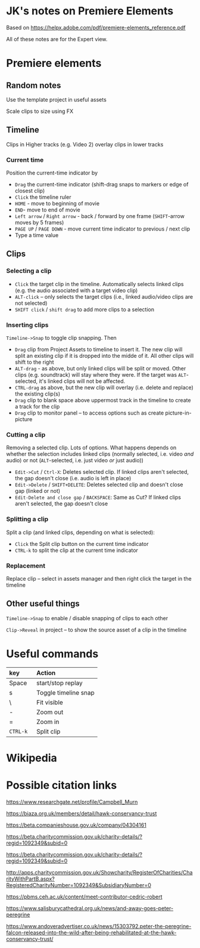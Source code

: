 # JK's notes on Premiere Elements

Based on https://helpx.adobe.com/pdf/premiere-elements_reference.pdf

All of these notes are for the Expert view.

# Premiere elements

## Random notes

Use the template project in useful assets

Scale clips to size using FX

## Timeline

Clips in Higher tracks (e.g. Video 2) overlay clips in lower tracks

### Current time

Position the current-time indicator by
* `Drag` the current-time indicator (shift-drag snaps to markers or edge of closest clip)
* `Click` the timeline ruler
* `HOME` - move to beginning of movie
* `END`- move to end of movie
* `Left arrow` / `Right arrow` - back / forward by one frame (`SHIFT`-arrow moves by 5 frames)
* `PAGE UP` / `PAGE DOWN` - move current time indicator to previous / next clip
* Type a time value

## Clips

### Selecting a clip

* `Click` the target clip in the timeline. Automatically selects linked clips (e.g. the audio associated with a target video clip)
* `ALT-click` – only selects the target clips (i.e., linked audio/video clips are not selected)
* `SHIFT click` / `shift drag` to add more clips to a selection

### Inserting clips

`Timeline->Snap` to toggle clip snapping. Then

* `Drag` clip from Project Assets to timeline to insert it. The new clip will split an existing clip if it is dropped into the midde of it. All other clips will shift to the right
* `ALT-drag` - as above, but only linked clips will be split or moved. Other clips (e.g. soundtrack) will stay where they were. If the target was `ALT`-selected, it's linked clips will not be affected.
* `CTRL-drag` as above, but the new clip will overlay (i.e. delete and replace) the existing clip(s) 
* `Drag` clip to blank space above uppermost track in the timeline to create a track for the clip
* `Drag` clip to monitor panel – to access options such as create picture-in-picture

 

### Cutting a clip

Removing a selected clip. Lots of options. What happens depends on whether the selection includes linked clips (normally selected, i.e. video _and_ audio) or not (`ALT`-selected, i.e. just video _or_ just audio))

* `Edit->Cut` / `Ctrl-X`: Deletes selected clip. If linked clips aren't selected, the gap doesn't close (i.e. audio is left in place)
* `Edit->Delete` / `SHIFT+DELETE`: Deletes selected clip and doesn't close gap (linked or not)
* `Edit-Delete and close gap` / `BACKSPACE`: Same as Cut? If linked clips aren't selected, the gap doesn't close

### Splitting a clip

Split a clip (and linked clips, depending on what is selected):
* `Click` the Split clip button on the current time indicator
* `CTRL-k` to split the clip at the current time indicator


### Replacement

Replace clip – select in assets manager and then right click the target in the timeline


## Other useful things

`Timeline->Snap` to enable / disable snapping of clips to each other

`Clip->Reveal` in project – to show the source asset of a clip in the timeline

# Useful commands

|key | Action|
|:---|:---|
|Space|start/stop replay|
|s|Toggle timeline snap|
|\\ |Fit visible|
|-|Zoom out|
|=|Zoom in|
|`CTRL-k `|Split clip|

# Wikipedia

# Possible citation links

https://www.researchgate.net/profile/Campbell_Murn

https://biaza.org.uk/members/detail/hawk-conservancy-trust

https://beta.companieshouse.gov.uk/company/04304161

https://beta.charitycommission.gov.uk/charity-details/?regid=1092349&subid=0

https://beta.charitycommission.gov.uk/charity-details/?regid=1092349&subid=0

http://apps.charitycommission.gov.uk/Showcharity/RegisterOfCharities/CharityWithPartB.aspx?RegisteredCharityNumber=1092349&SubsidiaryNumber=0

https://pbms.ceh.ac.uk/content/meet-contributor-cedric-robert

https://www.salisburycathedral.org.uk/news/and-away-goes-peter-peregrine

https://www.andoveradvertiser.co.uk/news/15303792.peter-the-peregrine-falcon-released-into-the-wild-after-being-rehabilitated-at-the-hawk-conservancy-trust/
